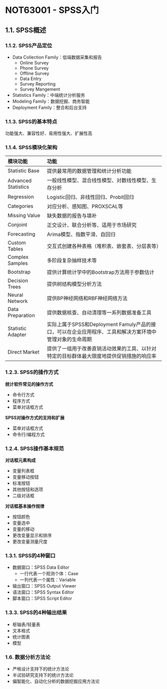 # NOT63001 - SPSS入门

## 1.1. SPSS概述

### 1.1.2. SPSS产品定位

* Data Collection Family：低端数据采集和报告
  * Online Survey
  * Phone Survey
  * Offline Survey
  * Data Entry
  * Survey Reporting
  * Survey Mangement
* Statistics Family：中端统计分析服务
* Modeling Family：数据挖掘、商务智能
* Deployment Family：整合和后台支持

### 1.1.3. SPSS的基本特点

功能强大、兼容性好、易用性强大、扩展性高

### 1.1.4. SPSS模块化架构

| 模块功能 | 功能 |
| :--- | :--- |
| Statistic Base | 提供最常用的数据管理和统计分析功能 |
| Advanced Statistics | 一般线性模型、混合线性模型、对数线性模型、生存分析 |
| Regression | Logistic回归、非线性回归、Probit回归 |
| Categories | 对应分析、感知图、PROXSCAL等 |
| Missing Value | 缺失数据的报告与填补 |
| Conjoint | 正交设计、联合分析等、适用于市场研究 |
| Forecasting | Arima模型、指数平滑、自回归 |
| Custom Tables | 交互式创建各种表格（堆积表、嵌套表、分层表等） |
| Complex Samples | 多阶段复杂抽样技术等 |
| Bootstrap | 提供计算统计学中的Bootstrap方法用于参数估计 |
| Decision Trees | 提供树结构模型分析方法 |
| Neural Network | 提供BP神经网络和RBF神经网络方法 |
| Data Preparation | 提供数据核查、自动清理等一系列数据准备工具 |
| Statistic Adapter | 实际上属于SPSS和Deployment Famuly产品的接口，可以在企业应用程序、工具和解决方案环境中管理对象的生命周期 |
| Direct Market | 提供了一组用于改善直销活动效果的工具、以针对特定的目标群体最大限度地提供促销措施的响应率 |

### 1.2.3. SPSS的操作方式

**统计软件常见的操作方式**

* 命令行方式
* 程序方式
* 菜单对话框方式

**SPSS对操作方式的支持和扩展**

* 菜单对话框方式
* 命令行/编程方式

### 1.2.4. SPSS操作基本规范

**对话框元素构成**

* 变量列表框
* 变量移动按钮
* 标准按钮
* 其他按钮和选项
* 二级对话框

**对话框基本操作规律**

* 按钮颜色
* 变量选中
* 变量的移动
* 更改变量显示和排序
* 更改变量测量尺度

### 1.3.1. SPSS的4种窗口

* 数据窗口：SPSS Data Editor
  * 一行代表一个观测个体：Case
  * 一列代表一个属性：Variable
* 输出窗口：SPSS Output Viewer
* 语法窗口：SPSS Syntax Editor
* 脚本窗口：SPSS Script Editor

### 1.3.3. SPSS的4种输出结果

* 枢轴表/轻量表
* 文本格式
* 统计图表
* 模型

### 1.6. 数据分析方法论

* 严格设计支持下的统计方法论
* 半试验研究支持下的统计方法论
* 偏智能化、自动化分析的数据挖掘应用方法论



